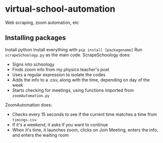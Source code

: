 # virtual-school-automation
Web scraping, zoom automation, etc
## Installing packages
Install python
Install everything with ```pip install [packagename]```
Run ```scrapeSchoology.py``` as the main code.
ScrapeSchoology does:
* Signs into schoology
* Finds zoom info from my physics teacher's post
* Uses a regular expression to isolate the codes
* Adds the info to a .csv, along with the time, depending on day of the week
* Starts checking for meetings, using functions imported from ```zoomAutomation.py```

ZoomAutomation does:
* Checks every 15 seconds to see if the current time matches a time from ```timings.csv```
* If it's a weekend, it asks if you want to continue
* When it's time, it launches zoom, clicks on Join Meeting, enters the info, and enters the waiting room
